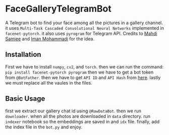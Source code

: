 # FaceGalleryTelegramBot
A Telegram bot to find your face among all the pictures in a gallery channel. it uses `Multi-Task Cascaded Convolutional Neural Networks` implemented in `facenet-pytorch`.
it also uses `pyrogram` for Telegram API. Credits to [Mahdi Samiee](https://github.com/mmsamiei) and [Iman Mohammadi](https://github.com/imanm02) for the idea.
## Installation
First we have to install `numpy`, `cv2`, and `torch`. then we can run the command:
`pip install facenet-pytorch pyrogram`
then we have to get a bot token from `@BotFather`. then we have to get `API ID` and `API Hash` from [here](my.telegram.org). lastly we must replace all the vaules in the files.
## Basic Usage
first we extract our gallery chat id using `@RawDataBot`. then we run `downloader`.
when all the photos are downloaded in `data` directory. run `indexer` notebook so the embeddings are saved in and `idx` file.
finally, add the index file in the `bot.py` and enjoy.
